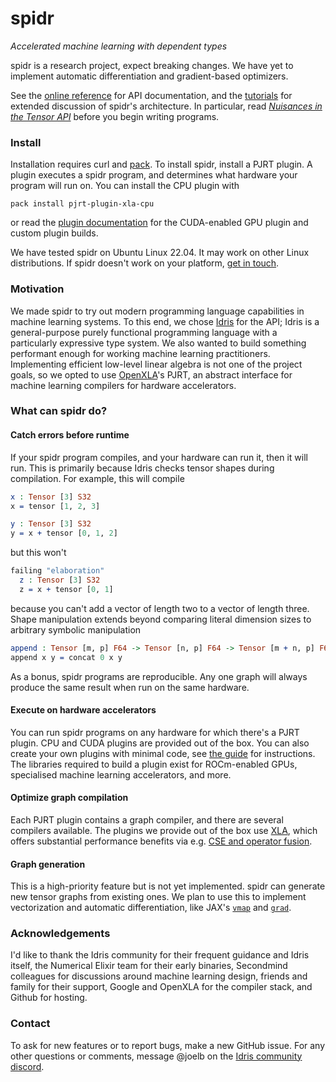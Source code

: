 # spidr

_Accelerated machine learning with dependent types_

spidr is a research project, expect breaking changes. We have yet to implement automatic differentiation and gradient-based optimizers.

See the [online reference](https://joelberkeley.github.io/spidr/) for API documentation, and the [tutorials](tutorials/README.md) for extended discussion of spidr's architecture. In particular, read [_Nuisances in the Tensor API_]() before you begin writing programs.

### Install

Installation requires curl and [pack](https://github.com/stefan-hoeck/idris2-pack). To install spidr, install a PJRT plugin. A plugin executes a spidr program, and determines what hardware your program will run on. You can install the CPU plugin with
```
pack install pjrt-plugin-xla-cpu
```
or read the [plugin documentation](pjrt-plugins/README.md) for the CUDA-enabled GPU plugin and custom plugin builds.

We have tested spidr on Ubuntu Linux 22.04. It may work on other Linux distributions. If spidr doesn't work on your platform, [get in touch](#contact).

### Motivation

We made spidr to try out modern programming language capabilities in machine learning systems. To this end, we chose [Idris](https://github.com/idris-lang/Idris2) for the API; Idris is a general-purpose purely functional programming language with a particularly expressive type system. We also wanted to build something performant enough for working machine learning practitioners. Implementing efficient low-level linear algebra is not one of the project goals, so we opted to use [OpenXLA](https://openxla.org/)'s PJRT, an abstract interface for machine learning compilers for hardware accelerators.

### What can spidr do?

#### Catch errors before runtime

If your spidr program compiles, and your hardware can run it, then it will run. This is primarily because Idris checks tensor shapes during compilation. For example, this will compile
<!-- idris
import Literal
import Tensor
-->
```idris
x : Tensor [3] S32
x = tensor [1, 2, 3]

y : Tensor [3] S32
y = x + tensor [0, 1, 2]
```
but this won't
```idris
failing "elaboration"
  z : Tensor [3] S32
  z = x + tensor [0, 1]
```
because you can't add a vector of length two to a vector of length three. Shape manipulation extends beyond comparing literal dimension sizes to arbitrary symbolic manipulation
```idris
append : Tensor [m, p] F64 -> Tensor [n, p] F64 -> Tensor [m + n, p] F64
append x y = concat 0 x y
```
As a bonus, spidr programs are reproducible. Any one graph will always produce the same result when run on the same hardware.

#### Execute on hardware accelerators

You can run spidr programs on any hardware for which there's a PJRT plugin. CPU and CUDA plugins are provided out of the box. You can also create your own plugins with minimal code, see [the guide](pjrt-plugins/README.md) for instructions. The libraries required to build a plugin exist for ROCm-enabled GPUs, specialised machine learning accelerators, and more.

#### Optimize graph compilation

Each PJRT plugin contains a graph compiler, and there are several compilers available. The plugins we provide out of the box use [XLA](https://github.com/openxla/xla), which offers substantial performance benefits via e.g. [CSE and operator fusion](https://openxla.org/xla/architecture).

#### Graph generation

This is a high-priority feature but is not yet implemented. spidr can generate new tensor graphs from existing ones. We plan to use this to implement vectorization and automatic differentiation, like JAX's [`vmap`](https://jax.readthedocs.io/en/latest/automatic-vectorization.html) and [`grad`](https://jax.readthedocs.io/en/latest/automatic-differentiation.html).

### Acknowledgements

I'd like to thank the Idris community for their frequent guidance and Idris itself, the Numerical Elixir team for their early binaries, Secondmind colleagues for discussions around machine learning design, friends and family for their support, Google and OpenXLA for the compiler stack, and Github for hosting.

### Contact

To ask for new features or to report bugs, make a new GitHub issue. For any other questions or comments, message @joelb on the [Idris community discord](https://discord.gg/YXmWC5yKYM).
